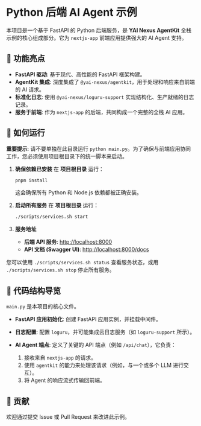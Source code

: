 # Python 后端 AI Agent 示例

本项目是一个基于 FastAPI 的 Python 后端服务，是 **YAI Nexus AgentKit** 全栈示例的核心组成部分。它为 `nextjs-app` 前端应用提供强大的 AI Agent 支持。

## 🌟 功能亮点

- **FastAPI 驱动**: 基于现代、高性能的 FastAPI 框架构建。
- **AgentKit 集成**: 深度集成了 `@yai-nexus/agentkit`，用于处理和响应来自前端的 AI 请求。
- **标准化日志**: 使用 `@yai-nexus/loguru-support` 实现结构化、生产就绪的日志记录。
- **服务于前端**: 作为 `nextjs-app` 的后端，共同构成一个完整的全栈 AI 应用。

## 🚀 如何运行

**重要提示**: 请不要单独在此目录运行 `python main.py`。为了确保与前端应用协同工作，您必须使用项目根目录下的统一脚本来启动。

1.  **确保依赖已安装**
    在 **项目根目录** 运行：
    ```bash
    pnpm install
    ```
    这会确保所有 Python 和 Node.js 依赖都被正确安装。

2.  **启动所有服务**
    在 **项目根目录** 运行：
    ```bash
    ./scripts/services.sh start
    ```

3.  **服务地址**
    - **后端 API 服务**: [http://localhost:8000](http://localhost:8000)
    - **API 文档 (Swagger UI)**: [http://localhost:8000/docs](http://localhost:8000/docs)

您可以使用 `./scripts/services.sh status` 查看服务状态，或用 `./scripts/services.sh stop` 停止所有服务。

## 📂 代码结构导览

`main.py` 是本项目的核心文件。

- **FastAPI 应用初始化**:
  创建 FastAPI 应用实例，并挂载中间件。

- **日志配置**:
  配置 `loguru`，并可能集成云日志服务（如 `loguru-support` 所示）。

- **AI Agent 端点**:
  定义了关键的 API 端点（例如 `/api/chat`），它负责：
  1.  接收来自 `nextjs-app` 的请求。
  2.  使用 `agentkit` 的能力来处理该请求（例如，与一个或多个 LLM 进行交互）。
  3.  将 Agent 的响应流式传输回前端。

## 🤝 贡献

欢迎通过提交 Issue 或 Pull Request 来改进此示例。